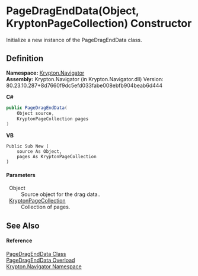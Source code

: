 # PageDragEndData(Object, KryptonPageCollection) Constructor


Initialize a new instance of the PageDragEndData class.



## Definition
**Namespace:** <a href="a21ac074-d119-3dc6-bd1c-d3a12c0128bc.md">Krypton.Navigator</a>  
**Assembly:** Krypton.Navigator (in Krypton.Navigator.dll) Version: 80.23.10.287+8d7660f9dc5efd033fabe008ebfb904beab6d444

**C#**
``` C#
public PageDragEndData(
	Object source,
	KryptonPageCollection pages
)
```
**VB**
``` VB
Public Sub New ( 
	source As Object,
	pages As KryptonPageCollection
)
```



#### Parameters
<dl><dt>  Object</dt><dd>Source object for the drag data..</dd><dt>  <a href="aa191959-9fda-d1f2-d8e9-3912d7654c1c.md">KryptonPageCollection</a></dt><dd>Collection of pages.</dd></dl>

## See Also


#### Reference
<a href="0c26121e-2e6a-e3c0-21a4-2a1ddbb8d2dc.md">PageDragEndData Class</a>  
<a href="8653a5a6-ccba-d6a0-b774-f27e1b3d916a.md">PageDragEndData Overload</a>  
<a href="a21ac074-d119-3dc6-bd1c-d3a12c0128bc.md">Krypton.Navigator Namespace</a>  
